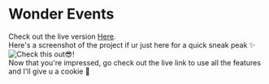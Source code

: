 # Wonder Events <br>
Check out the live version [Here](//calm-figolla-49c271.netlify.app). <br>
Here's a screenshot of the project if ur just here for a quick sneak peak ✨ <br>
![Check this out😎!](https://drive.google.com/file/d/1yEYyInMn2hBfnTcGI1u9J03-OwyIL0tr/view?usp=sharing) <br>
Now that you're impressed, go check out the live link to use all the features and I'll give u a cookie 🍪

 
